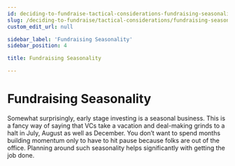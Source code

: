 ```yaml
---
id: deciding-to-fundraise-tactical-considerations-fundraising-seasonality
slug: /deciding-to-fundraise/tactical-considerations/fundraising-seasonality
custom_edit_url: null

sidebar_label: 'Fundraising Seasonality'
sidebar_position: 4

title: Fundraising Seasonality

---
```


# Fundraising Seasonality

Somewhat surprisingly, early stage investing is a seasonal business. This is a fancy way of saying that VCs take a vacation and deal-making grinds to a halt in July, August as well as December. You don’t want to spend months building momentum only to have to hit pause because folks are out of the office. Planning around such seasonality helps significantly with getting the job done. 